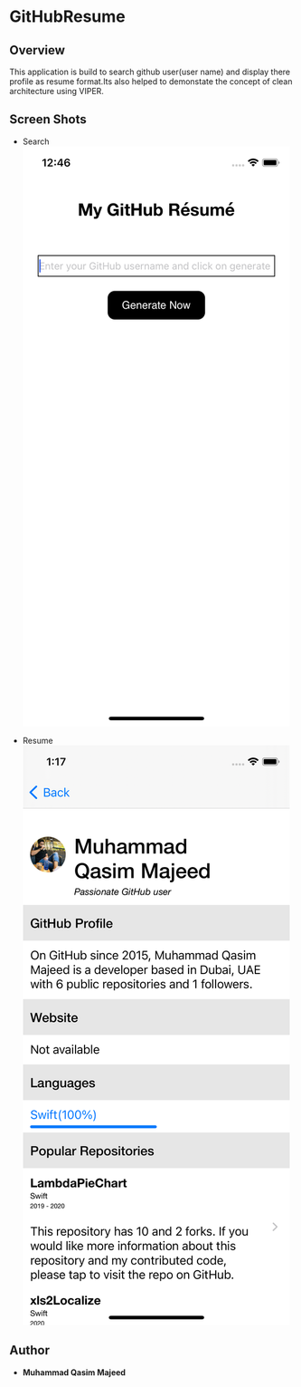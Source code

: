 # GitHubResume

## Overview

This application is build to search github user(user name) and display there profile as resume format.Its also helped to demonstate the concept of clean architecture using VIPER.

## Screen Shots

* Search
![](ScreenShots/Search.png)

* Resume
![](ScreenShots/Resume.png)

## Author

* **Muhammad Qasim Majeed** 

